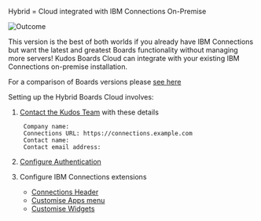 Hybrid = Cloud integrated with IBM Connections On-Premise

![Outcome](/assets/connections/header.png)

This version is the best of both worlds if you already have IBM  Connections but want the latest and greatest Boards functionality without managing more servers!  Kudos Boards Cloud can integrate with your existing IBM Connections on-premise installation.

For a comparison of Boards versions please [see here](/boards/versions/)

Setting up the Hybrid Boards Cloud involves:

1. [Contact the Kudos Team](mailto:support@kudosboards.com?subject=Boards%20Hybrid%20Setup) with these details

        Company name:
        Connections URL: https://connections.example.com
        Contact name:
        Contact email address:

1. [Configure Authentication](/boards/connections/auth-hybrid/)

1. Configure IBM Connections extensions
    - [Connections Header](/boards/connections/header-hybrid/)
    - [Customise Apps menu](/boards/connections/apps-menu-hybrid/)
    - [Customise Widgets](/boards/connections/widgets/)
